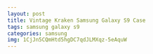 ```yaml
---
layout: post
title: Vintage Kraken Samsung Galaxy S9 Case
tags: samsung galaxy s9
categories: samsung
img: 1CjJn5CQmHtd5hgDC7qdJLMXqz-5eAquW
---
```

